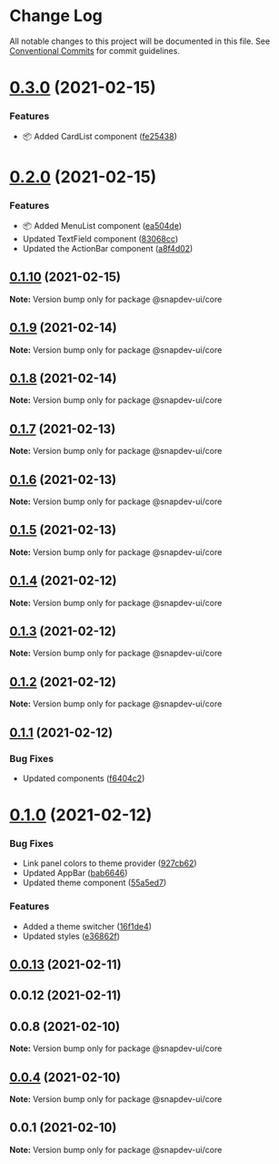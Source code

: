 # Change Log

All notable changes to this project will be documented in this file.
See [Conventional Commits](https://conventionalcommits.org) for commit guidelines.

# [0.3.0](https://github.com/qualipsolutions/snapdev-ui/compare/@snapdev-ui/core@0.2.0...@snapdev-ui/core@0.3.0) (2021-02-15)


### Features

* :package: Added CardList component ([fe25438](https://github.com/qualipsolutions/snapdev-ui/commit/fe25438151b0333d1a6cd2a078a0656d0377875e))





# [0.2.0](https://github.com/qualipsolutions/snapdev-ui/compare/@snapdev-ui/core@0.1.10...@snapdev-ui/core@0.2.0) (2021-02-15)


### Features

* :package: Added MenuList component ([ea504de](https://github.com/qualipsolutions/snapdev-ui/commit/ea504de3815e0bdb778c42b8085954e2ab84a1f7))
* Updated TextField component ([83068cc](https://github.com/qualipsolutions/snapdev-ui/commit/83068ccf5cd11ec080d415e69424fab0b4df9d44))
* Updated the ActionBar component ([a8f4d02](https://github.com/qualipsolutions/snapdev-ui/commit/a8f4d02443863459c12de03ff6f8a6b0817d5b0f))





## [0.1.10](https://github.com/qualipsolutions/snapdev-ui/compare/@snapdev-ui/core@0.1.9...@snapdev-ui/core@0.1.10) (2021-02-15)

**Note:** Version bump only for package @snapdev-ui/core





## [0.1.9](https://github.com/qualipsolutions/snapdev-ui/compare/@snapdev-ui/core@0.1.8...@snapdev-ui/core@0.1.9) (2021-02-14)

**Note:** Version bump only for package @snapdev-ui/core





## [0.1.8](https://github.com/qualipsolutions/snapdev-ui/compare/@snapdev-ui/core@0.1.7...@snapdev-ui/core@0.1.8) (2021-02-14)

**Note:** Version bump only for package @snapdev-ui/core





## [0.1.7](https://github.com/qualipsolutions/snapdev-ui/compare/@snapdev-ui/core@0.1.6...@snapdev-ui/core@0.1.7) (2021-02-13)

**Note:** Version bump only for package @snapdev-ui/core





## [0.1.6](https://github.com/qualipsolutions/snapdev-ui/compare/@snapdev-ui/core@0.1.5...@snapdev-ui/core@0.1.6) (2021-02-13)

**Note:** Version bump only for package @snapdev-ui/core





## [0.1.5](https://github.com/qualipsolutions/snapdev-ui/compare/@snapdev-ui/core@0.1.4...@snapdev-ui/core@0.1.5) (2021-02-13)

**Note:** Version bump only for package @snapdev-ui/core





## [0.1.4](https://github.com/qualipsolutions/snapdev-ui/compare/@snapdev-ui/core@0.1.3...@snapdev-ui/core@0.1.4) (2021-02-12)

**Note:** Version bump only for package @snapdev-ui/core





## [0.1.3](https://github.com/qualipsolutions/snapdev-ui/compare/@snapdev-ui/core@0.1.2...@snapdev-ui/core@0.1.3) (2021-02-12)

**Note:** Version bump only for package @snapdev-ui/core





## [0.1.2](https://github.com/qualipsolutions/snapdev-ui/compare/@snapdev-ui/core@0.1.1...@snapdev-ui/core@0.1.2) (2021-02-12)

**Note:** Version bump only for package @snapdev-ui/core





## [0.1.1](https://github.com/qualipsolutions/snapdev-ui/compare/@snapdev-ui/core@0.1.0...@snapdev-ui/core@0.1.1) (2021-02-12)


### Bug Fixes

* Updated components ([f6404c2](https://github.com/qualipsolutions/snapdev-ui/commit/f6404c2cfd43518cfde5c801932390c1679b8c96))





# [0.1.0](https://github.com/qualipsolutions/snapdev-ui/compare/@snapdev-ui/core@0.0.13...@snapdev-ui/core@0.1.0) (2021-02-12)


### Bug Fixes

* Link panel colors to theme provider ([927cb62](https://github.com/qualipsolutions/snapdev-ui/commit/927cb62664efbf39aa3381d360444b957c27c02f))
* Updated AppBar ([bab6646](https://github.com/qualipsolutions/snapdev-ui/commit/bab6646b9e85a6ed40550c4eb15745759deed3d5))
* Updated theme component ([55a5ed7](https://github.com/qualipsolutions/snapdev-ui/commit/55a5ed7d5b418e62bde86b7cc088fd7bd901a10b))


### Features

* Added a theme switcher ([16f1de4](https://github.com/qualipsolutions/snapdev-ui/commit/16f1de4e99713bcc9afa6fbbf1dce5ea987b762b))
* Updated styles ([e36862f](https://github.com/qualipsolutions/snapdev-ui/commit/e36862f1c3f8ff413795037af148750bc50c2526))





## [0.0.13](https://github.com/qualipsolutions/snapdev-ui/compare/@snapdev-ui/core@0.0.4...@snapdev-ui/core@0.0.13) (2021-02-11)



## 0.0.12 (2021-02-11)



## 0.0.8 (2021-02-10)

**Note:** Version bump only for package @snapdev-ui/core





## [0.0.4](https://github.com/qualipsolutions/snapdev-ui/compare/@snapdev-ui/core@0.0.1...@snapdev-ui/core@0.0.4) (2021-02-10)

**Note:** Version bump only for package @snapdev-ui/core





## 0.0.1 (2021-02-10)

**Note:** Version bump only for package @snapdev-ui/core
